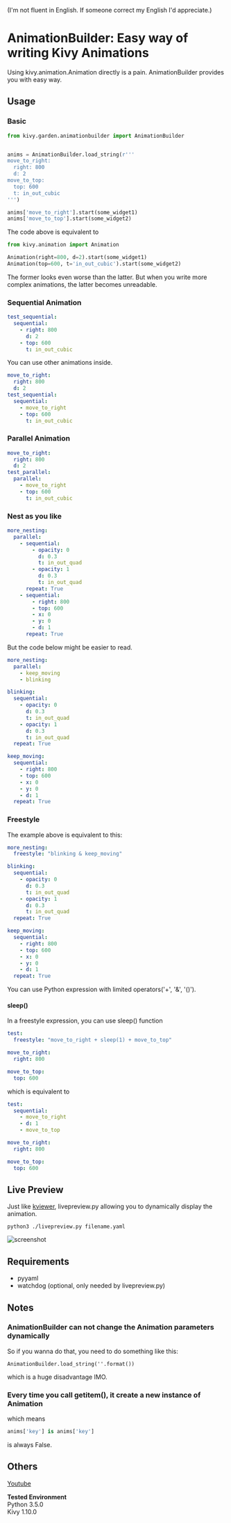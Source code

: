 (I'm not fluent in English. If someone correct my English I'd appreciate.)  

# AnimationBuilder: Easy way of writing Kivy Animations

Using kivy.animation.Animation directly is a pain. AnimationBuilder provides you with easy way.

## Usage

### Basic

```python
from kivy.garden.animationbuilder import AnimationBuilder


anims = AnimationBuilder.load_string(r'''
move_to_right:
  right: 800
  d: 2
move_to_top:
  top: 600
  t: in_out_cubic
''')

anims['move_to_right'].start(some_widget1)
anims['move_to_top'].start(some_widget2)
```

The code above is equivalent to  

```python
from kivy.animation import Animation

Animation(right=800, d=2).start(some_widget1)
Animation(top=600, t='in_out_cubic').start(some_widget2)
```

The former looks even worse than the latter. But when you write more complex animations, the latter becomes unreadable.  

### Sequential Animation

```yaml
test_sequential:
  sequential:
    - right: 800
      d: 2
    - top: 600
      t: in_out_cubic
```

You can use other animations inside.

```yaml
move_to_right:
  right: 800
  d: 2
test_sequential:
  sequential:
    - move_to_right
    - top: 600
      t: in_out_cubic
```

### Parallel Animation

```yaml
move_to_right:
  right: 800
  d: 2
test_parallel:
  parallel:
    - move_to_right
    - top: 600
      t: in_out_cubic
```

### Nest as you like

```yaml
more_nesting:
  parallel:
    - sequential:
        - opacity: 0
          d: 0.3
          t: in_out_quad
        - opacity: 1
          d: 0.3
          t: in_out_quad
      repeat: True
    - sequential:
        - right: 800
        - top: 600
        - x: 0
        - y: 0
        - d: 1
      repeat: True
```

But the code below might be easier to read.  

```yaml
more_nesting:
  parallel:
    - keep_moving
    - blinking

blinking:
  sequential:
    - opacity: 0
      d: 0.3
      t: in_out_quad
    - opacity: 1
      d: 0.3
      t: in_out_quad
  repeat: True

keep_moving:
  sequential:
    - right: 800
    - top: 600
    - x: 0
    - y: 0
    - d: 1
  repeat: True
```

### Freestyle

The example above is equivalent to this:  

```yaml
more_nesting:
  freestyle: "blinking & keep_moving"

blinking:
  sequential:
    - opacity: 0
      d: 0.3
      t: in_out_quad
    - opacity: 1
      d: 0.3
      t: in_out_quad
  repeat: True

keep_moving:
  sequential:
    - right: 800
    - top: 600
    - x: 0
    - y: 0
    - d: 1
  repeat: True
```

You can use Python expression with limited operators('+', '&', '()').  

#### sleep()

In a freestyle expression, you can use sleep() function  

```yaml
test:
  freestyle: "move_to_right + sleep(1) + move_to_top"

move_to_right:
  right: 800

move_to_top:
  top: 600
```

which is equivalent to  

```yaml
test:
  sequential:
    - move_to_right
    - d: 1
    - move_to_top

move_to_right:
  right: 800

move_to_top:
  top: 600
```

## Live Preview

Just like [kviewer](https://github.com/kivy/kivy/blob/master/kivy/tools/kviewer.py), livepreview.py allowing you to dynamically display the animation.

```text
python3 ./livepreview.py filename.yaml
```

![screenshot](screenshot/livepreview.png)  


## Requirements

- pyyaml
- watchdog (optional, only needed by livepreview.py)

## Notes

### AnimationBuilder can not change the Animation parameters dynamically

So if you wanna do that, you need to do something like this:  

```
AnimationBuilder.load_string(''.format())
```

which is a huge disadvantage IMO.  

### Every time you call __getitem__(), it create a new instance of Animation

which means  

```python
anims['key'] is anims['key']
```

is always False.  

## Others

[Youtube](https://www.youtube.com/playlist?list=PLNdhqAjzeEGiF1oLISnCCPoPj1FhZbOAP)  

**Tested Environment**  
Python 3.5.0  
Kivy 1.10.0  

